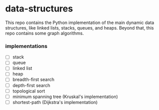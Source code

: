 # data-structures

This repo contains the Python implementation of the main dynamic data structures, like linked lists, stacks, queues, and heaps. Beyond that, this repo contains some graph algorithms.

### implementations

- [ ] stack
- [ ] queue
- [ ] linked list
- [ ] heap
- [ ] breadth-first search
- [ ] depth-first search
- [ ] topological sort
- [ ] minimum spanning tree (Kruskal's implementation)
- [ ] shortest-path (Dijkstra's implementation)
